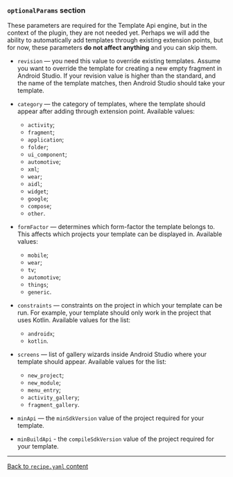 ### `optionalParams` section

These parameters are required for the Template Api engine, but in the context of the plugin,
they are not needed yet. Perhaps we will add the ability to automatically add templates through existing extension points, but for now, these parameters **do not affect anything** and you can skip them.

- `revision` — you need this value to override existing templates. Assume you want to override
  the template for creating a new empty fragment in Android Studio.
  If your revision value is higher than the standard, and the name of the template matches,
  then Android Studio should take your template.

- `category` — the category of templates, where the template should appear after adding through extension point. Available values:
  * `activity`;
  * `fragment`;
  * `application`;
  * `folder`;
  * `ui_component`;
  * `automotive`;
  * `xml`;
  * `wear`;
  * `aidl`;
  * `widget`;
  * `google`;
  * `compose`;
  * `other`.

- `formFactor` — determines which form-factor the template belongs to.
  This affects which projects your template can be displayed in. Available values:
  * `mobile`;
  * `wear`;
  * `tv`;
  * `automotive`;
  * `things`;
  * `generic`.

- `constraints` — constraints on the project in which your template can be run.
  For example, your template should only work in the project that uses Kotlin.
  Available values for the list:

  * `androidx`;
  * `kotlin`.

- `screens` — list of gallery wizards inside Android Studio where your template should appear. Available values for the list:

  * `new_project`;
  * `new_module`;
  * `menu_entry`;
  * `activity_gallery`;
  * `fragment_gallery`.

- `minApi` — the `minSdkVersion` value of the project required for your template.
- `minBuildApi` - the `compileSdkVersion` value of the project required for your template.

---

[Back to `recipe.yaml` content](/plugins/hh-geminio/docs/en/RECIPE_CONTENT.md)